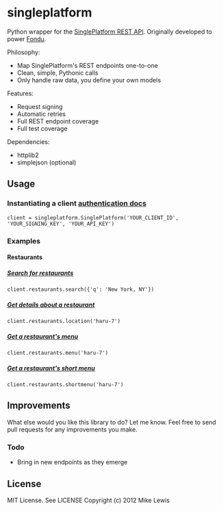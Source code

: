 # singleplatform

Python wrapper for the [SinglePlatform REST API](https://singleplatform.jira.com/wiki/display/PubDocs/SinglePlatform+Publisher+Integration). Originally developed to power [Fondu](http://fondu.com).

Philosophy:

* Map SinglePlatform's REST endpoints one-to-one
* Clean, simple, Pythonic calls
* Only handle raw data, you define your own models

Features:

* Request signing
* Automatic retries
* Full REST endpoint coverage
* Full test coverage

Dependencies:

* httplib2
* simplejson (optional)

## Usage

### Instantiating a client [authentication docs](https://singleplatform.jira.com/wiki/display/PubDocs/SinglePlatform+Publisher+Integration#SinglePlatformPublisherIntegration-APIKey)
    client = singleplatform.SinglePlatform('YOUR_CLIENT_ID', 'YOUR_SIGNING_KEY', 'YOUR_API_KEY')


### Examples

#### Restaurants
##### [Search for restaurants](https://singleplatform.jira.com/wiki/display/PubDocs/SinglePlatform+Publisher+Integration#SinglePlatformPublisherIntegration-URIrestaurantssearch)
    client.restaurants.search({'q': 'New York, NY'})
##### [Get details about a restaurant](https://singleplatform.jira.com/wiki/display/PubDocs/SinglePlatform+Publisher+Integration#SinglePlatformPublisherIntegration-URIrestaurantsLOCATION)
    client.restaurants.location('haru-7')
##### [Get a restaurant's menu](https://singleplatform.jira.com/wiki/display/PubDocs/SinglePlatform+Publisher+Integration#SinglePlatformPublisherIntegration-URIrestaurantsLOCATIONmenu)
    client.restaurants.menu('haru-7')
##### [Get a restaurant's short menu](https://singleplatform.jira.com/wiki/display/PubDocs/SinglePlatform+Publisher+Integration#SinglePlatformPublisherIntegration-URIrestaurantsLOCATIONshortmenu)
    client.restaurants.shortmenu('haru-7')


## Improvements
What else would you like this library to do? Let me know. Feel free to send pull requests for any improvements you make.

### Todo
* Bring in new endpoints as they emerge

## License
MIT License. See LICENSE
Copyright (c) 2012 Mike Lewis
